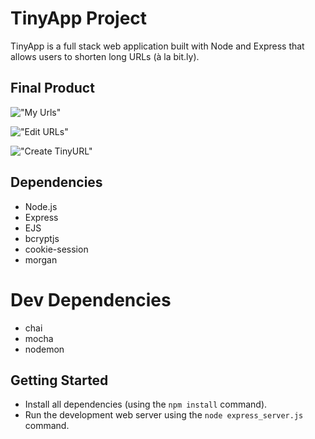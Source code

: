 # TinyApp Project

TinyApp is a full stack web application built with Node and Express that allows users to shorten long URLs (à la bit.ly).

## Final Product

!["My Urls"](./images/TinyAppMyURLs.jpg)

!["Edit URLs"](./images/TinyAppEditURL.jpg)

!["Create TinyURL"](./images/TinyAppCreateTinyURL.jpg)

## Dependencies

- Node.js
- Express
- EJS
- bcryptjs
- cookie-session
- morgan

# Dev Dependencies
- chai
- mocha
- nodemon

## Getting Started

- Install all dependencies (using the `npm install` command).
- Run the development web server using the `node express_server.js` command.